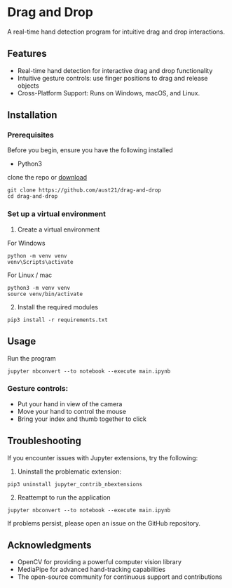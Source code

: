 # Drag and Drop

A real-time hand detection program for intuitive drag and drop interactions.

## Features

- Real-time hand detection for interactive drag and drop functionality
- Intuitive gesture controls: use finger positions to drag and release objects
- Cross-Platform Support: Runs on Windows, macOS, and Linux.

## Installation

### Prerequisites
Before you begin, ensure you have the following installed

- Python3

clone the repo or [download](https://github.com/aust21/drag-and-drop/archive/refs/heads/main.zip)

```
git clone https://github.com/aust21/drag-and-drop
cd drag-and-drop
```

### Set up a virtual environment

1. Create a virtual environment

For Windows
```
python -m venv venv
venv\Scripts\activate
```

For Linux / mac

```
python3 -m venv venv
source venv/bin/activate
```

2. Install the required modules

```
pip3 install -r requirements.txt
```

## Usage
Run the program

```
jupyter nbconvert --to notebook --execute main.ipynb
```
### Gesture controls:
- Put your hand in view of the camera
- Move your hand to control the mouse
- Bring your index and thumb together to click

## Troubleshooting
If you encounter issues with Jupyter extensions, try the following:

1. Uninstall the problematic extension:
```
pip3 uninstall jupyter_contrib_nbextensions
```

2. Reattempt to run the application
```
jupyter nbconvert --to notebook --execute main.ipynb
```
If problems persist, please open an issue on the GitHub repository.


## Acknowledgments
- OpenCV for providing a powerful computer vision library
- MediaPipe for advanced hand-tracking capabilities
- The open-source community for continuous support and contributions
